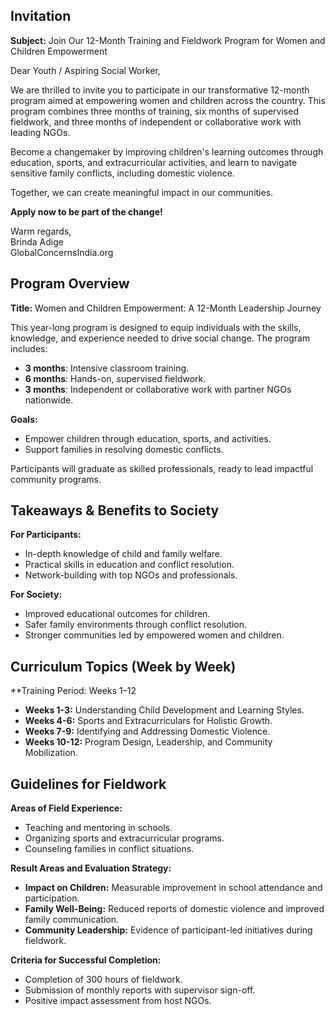 ## **Invitation**

**Subject:** Join Our 12-Month Training and Fieldwork Program for Women and Children Empowerment

Dear Youth / Aspiring Social Worker,

We are thrilled to invite you to participate in our transformative 12-month program aimed at empowering women and children across the country. This program combines three months of training, six months of supervised fieldwork, and three months of independent or collaborative work with leading NGOs.

Become a changemaker by improving children's learning outcomes through education, sports, and extracurricular activities, and learn to navigate sensitive family conflicts, including domestic violence.

Together, we can create meaningful impact in our communities.

**Apply now to be part of the change!**

Warm regards,<br />
Brinda Adige<br />
GlobalConcernsIndia.org

</section><section>

## **Program Overview**

**Title:** Women and Children Empowerment: A 12-Month Leadership Journey

This year-long program is designed to equip individuals with the skills, knowledge, and experience needed to drive social change. The program includes:

- **3 months**: Intensive classroom training.
- **6 months**: Hands-on, supervised fieldwork.
- **3 months**: Independent or collaborative work with partner NGOs nationwide.

**Goals:**

- Empower children through education, sports, and activities.
- Support families in resolving domestic conflicts.

Participants will graduate as skilled professionals, ready to lead impactful community programs.

</section><section>

## **Takeaways & Benefits to Society**

**For Participants:**

- In-depth knowledge of child and family welfare.
- Practical skills in education and conflict resolution.
- Network-building with top NGOs and professionals.

**For Society:**

- Improved educational outcomes for children.
- Safer family environments through conflict resolution.
- Stronger communities led by empowered women and children.

</section><section>

## **Curriculum Topics (Week by Week)**

**Training Period: Weeks 1–12

- **Weeks 1-3:** Understanding Child Development and Learning Styles.
- **Weeks 4-6:** Sports and Extracurriculars for Holistic Growth.
- **Weeks 7-9:** Identifying and Addressing Domestic Violence.
- **Weeks 10-12:** Program Design, Leadership, and Community Mobilization.

</section><section>

## **Guidelines for Fieldwork**

**Areas of Field Experience:**

- Teaching and mentoring in schools.
- Organizing sports and extracurricular programs.
- Counseling families in conflict situations.

**Result Areas and Evaluation Strategy:**

- **Impact on Children:** Measurable improvement in school attendance and participation.
- **Family Well-Being:** Reduced reports of domestic violence and improved family communication.
- **Community Leadership:** Evidence of participant-led initiatives during fieldwork.

**Criteria for Successful Completion:**

- Completion of 300 hours of fieldwork.
- Submission of monthly reports with supervisor sign-off.
- Positive impact assessment from host NGOs.

